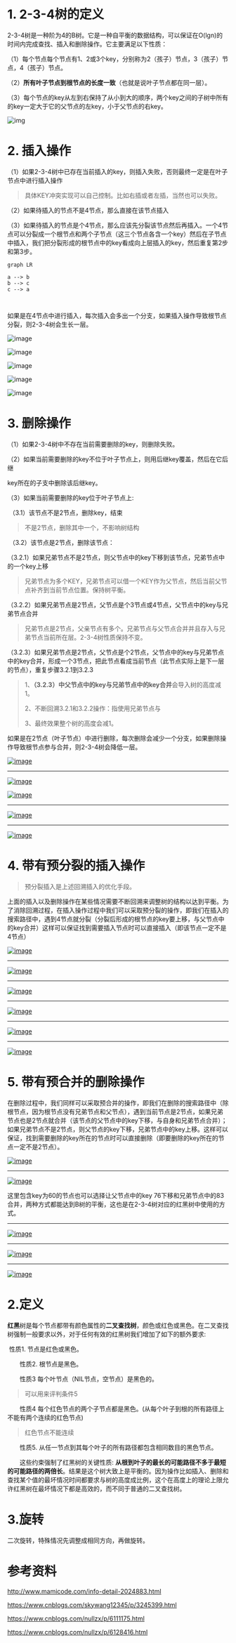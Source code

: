 

# 1. 2-3-4树的定义

2-3-4树是一种阶为4的B树。它是一种自平衡的数据结构，可以保证在O(lgn)的时间内完成查找、插入和删除操作。它主要满足以下性质：

（1）每个节点每个节点有1、2或3个key，分别称为2（孩子）节点，3（孩子）节点，4（孩子）节点。

（2）**所有叶子节点到根节点的长度一致**（也就是说叶子节点都在同一层）。

（3）每个节点的key从左到右保持了从小到大的顺序，两个key之间的子树中所有的key一定大于它的父节点的左key，小于父节点的右key。

![img](https://images2015.cnblogs.com/blog/834468/201611/834468-20161128200810193-1147769312.png)

# 2. 插入操作

（1）如果2-3-4树中已存在当前插入的key，则插入失败，否则最终一定是在叶子节点中进行插入操作

> 具体KEY冲突实现可以自己控制。比如右插或者左插，当然也可以失败。

（2）如果待插入的节点不是4节点，那么直接在该节点插入

（3）如果待插入的节点是个4节点，那么应该先分裂该节点然后再插入。一个4节点可以分裂成一个根节点和两个子节点（这三个节点各含一个key）然后在子节点中插入，我们把分裂形成的根节点中的key看成向上层插入的key，然后重复第2步和第3步。

```mermaid
graph LR

a --> b
b --> c
c --> a



```



   如果是在4节点中进行插入，每次插入会多出一个分支，如果插入操作导致根节点分裂，则2-3-4树会生长一层。

![image](https://images2015.cnblogs.com/blog/834468/201611/834468-20161128200841881-459706638.png) 



![image](https://images2015.cnblogs.com/blog/834468/201611/834468-20161128201047990-1032593183.png) 

![image](https://images2015.cnblogs.com/blog/834468/201611/834468-20161128201057771-1775134579.png) 

![image](https://images2015.cnblogs.com/blog/834468/201611/834468-20161128201109740-1922677266.png) 

![image](https://images2015.cnblogs.com/blog/834468/201611/834468-20161128201119849-993942361.png) 

# 3. 删除操作

（1）如果2-3-4树中不存在当前需要删除的key，则删除失败。

（2）如果当前需要删除的key不位于叶子节点上，则用后继key覆盖，然后在它后继

key所在的子支中删除该后继key。

（3）如果当前需要删除的key位于叶子节点上:

​       （3.1）该节点不是2节点，删除key，结束

> 不是2节点，删除其中一个，不影响树结构

​       （3.2）该节点是2节点，删除该节点：

​              （3.2.1）如果兄弟节点不是2节点，则父节点中的key下移到该节点，兄弟节点中的一个key上移

> 兄弟节点为多个KEY，兄弟节点可以借一个KEY作为父节点，然后当前父节点补齐到当前节点位置。保持树平衡。

​             （3.2.2）如果兄弟节点是2节点，父节点是个3节点或4节点，父节点中的key与兄弟节点合并

> 兄弟节点是2节点，父亲节点有多个。兄弟节点与父节点合并并且存入与兄弟节点当前所在层。2-3-4树性质保持不变。

​             （3.2.3）如果兄弟节点是2节点，父节点是个2节点，父节点中的key与兄弟节点中的key合并，形成一个3节点，把此节点看成当前节点（此节点实际上是下一层的节点），重复步骤3.2.1到3.2.3

> 1、**（3.2.3）**中**父节点中的key与兄弟节点中的key合并**会导入树的高度减1。
>
> 2、不断回溯3.2.1和3.2.2操作：指使用兄弟节点与
>
> 3、最终效果整个树的高度会减1。

   如果是在2节点（叶子节点）中进行删除，每次删除会减少一个分支，如果删除操作导致根节点参与合并，则2-3-4树会降低一层。

[![image](https://images2015.cnblogs.com/blog/834468/201611/834468-20161128201129396-1044795488.png)](http://images2015.cnblogs.com/blog/834468/201611/834468-20161128201125849-75328454.png)

------

[![image](https://images2015.cnblogs.com/blog/834468/201611/834468-20161128201139959-1656707091.png)](http://images2015.cnblogs.com/blog/834468/201611/834468-20161128201136365-425935986.png)

[![image](https://images2015.cnblogs.com/blog/834468/201611/834468-20161128201155646-1631962506.png)](http://images2015.cnblogs.com/blog/834468/201611/834468-20161128201150459-506302025.png)

------

[![image](https://images2015.cnblogs.com/blog/834468/201611/834468-20161128201208709-402437322.png)](http://images2015.cnblogs.com/blog/834468/201611/834468-20161128201203818-698300195.png)

------

[![image](https://images2015.cnblogs.com/blog/834468/201611/834468-20161128201219584-1452203403.png)](http://images2015.cnblogs.com/blog/834468/201611/834468-20161128201215099-283896678.png)

# 4. 带有预分裂的插入操作

> 预分裂插入是上述回溯插入的优化手段。

上面的插入以及删除操作在某些情况需要不断回溯来调整树的结构以达到平衡。为了消除回溯过程，在插入操作过程中我们可以采取预分裂的操作，即我们在插入的搜索路径中，遇到4节点就分裂（分裂后形成的根节点的key要上移，与父节点中的key合并）这样可以保证找到需要插入节点时可以直接插入（即该节点一定不是4节点）

[![image](https://images2015.cnblogs.com/blog/834468/201611/834468-20161128201236771-1328683837.png)](http://images2015.cnblogs.com/blog/834468/201611/834468-20161128201227349-2063809375.png)

------

 

[![image](https://images2015.cnblogs.com/blog/834468/201611/834468-20161128201248224-1065457578.png)](http://images2015.cnblogs.com/blog/834468/201611/834468-20161128201243662-429595738.png)

------

[![image](https://images2015.cnblogs.com/blog/834468/201611/834468-20161128201258193-1627661647.png)](http://images2015.cnblogs.com/blog/834468/201611/834468-20161128201254162-310729849.png)

------

[![image](https://images2015.cnblogs.com/blog/834468/201611/834468-20161128201307537-371811308.png)](http://images2015.cnblogs.com/blog/834468/201611/834468-20161128201303177-1753415917.png)

------

[![image](https://images2015.cnblogs.com/blog/834468/201611/834468-20161128201317599-93247072.png)](http://images2015.cnblogs.com/blog/834468/201611/834468-20161128201313959-676436214.png)

------

[![image](https://images2015.cnblogs.com/blog/834468/201611/834468-20161128201328974-1935812730.png)](http://images2015.cnblogs.com/blog/834468/201611/834468-20161128201326084-2004877146.png)

# 5. 带有预合并的删除操作

在删除过程中，我们同样可以采取预合并的操作，即我们在删除的搜索路径中（除根节点，因为根节点没有兄弟节点和父节点），遇到当前节点是2节点，如果兄弟节点也是2节点就合并（该节点的父节点中的key下移，与自身和兄弟节点合并）；如果兄弟节点不是2节点，则父节点的key下移，兄弟节点中的key上移。这样可以保证，找到需要删除的key所在的节点时可以直接删除（即要删除的key所在的节点一定不是2节点）。

[![image](https://images2015.cnblogs.com/blog/834468/201611/834468-20161128201345381-716276777.png)](http://images2015.cnblogs.com/blog/834468/201611/834468-20161128201337412-1568864646.png)

------

[![image](https://images2015.cnblogs.com/blog/834468/201611/834468-20161129214202599-1767285757.png)](http://images2015.cnblogs.com/blog/834468/201611/834468-20161129214156662-343715252.png)

这里包含key为60的节点也可以选择让父节点中的key 76下移和兄弟节点中的83合并，两种方式都能达到B树的平衡，这也是在2-3-4树对应的红黑树中使用的方式。

------

[![image](https://images2015.cnblogs.com/blog/834468/201611/834468-20161128201700896-96556693.png)](http://images2015.cnblogs.com/blog/834468/201611/834468-20161128201657146-854975674.png)

------

[![image](https://images2015.cnblogs.com/blog/834468/201611/834468-20161128201830334-1932720948.png)](http://images2015.cnblogs.com/blog/834468/201611/834468-20161128201824584-1628940527.png)

------

[![image](https://images2015.cnblogs.com/blog/834468/201611/834468-20161128201844115-1618187572.png)](http://images2015.cnblogs.com/blog/834468/201611/834468-20161128201839724-838382876.png)

# 2.定义

**红黑**树是每个节点都带有颜色属性的**二叉查找树**，颜色或红色或黑色。在二叉查找树强制一般要求以外，对于任何有效的红黑树我们增加了如下的额外要求:

​	性质1. 节点是红色或黑色。

　　性质2. 根节点是黑色。

　　性质3 每个叶节点（NIL节点，空节点）是黑色的。

> 可以用来评判条件5

　　性质4  每个红色节点的两个子节点都是黑色。(从每个叶子到根的所有路径上不能有两个连续的红色节点)

> 红色节点不能连续

　　性质5. 从任一节点到其每个叶子的所有路径都包含相同数目的黑色节点。

　　这些约束强制了红黑树的关键性质: **从根到叶子的最长的可能路径不多于最短的可能路径的两倍长**。结果是这个树大致上是平衡的。因为操作比如插入、删除和查找某个值的最坏情况时间都要求与树的高度成比例，这个在高度上的理论上限允许红黑树在最坏情况下都是高效的，而不同于普通的二叉查找树。

# 3.旋转

二次旋转，特殊情况先调整成相同方向，再做旋转。



# 参考资料

http://www.mamicode.com/info-detail-2024883.html

https://www.cnblogs.com/skywang12345/p/3245399.html

https://www.cnblogs.com/nullzx/p/6111175.html

https://www.cnblogs.com/nullzx/p/6128416.html